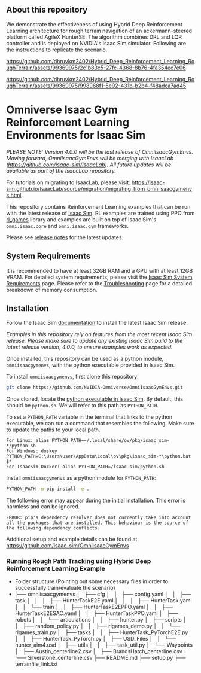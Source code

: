 ## About this repository
 We demonstrate the effectiveness of using Hybrid Deep Reinforcement Learning architecture for rough terrain navigation of an ackermann-steered platform called AgileX HunterSE. The algorithm combines DRL and LQR  controller and is deployed on NVIDIA's Isaac Sim simulator. 
 Following are the instructions to replicate the scenario. 

https://github.com/dhruvkm2402/Hybrid_Deep_Reinforcement_Learning_RoughTerrain/assets/99369975/2c1b83c5-27fc-4368-8b76-4fa354ec7e06

https://github.com/dhruvkm2402/Hybrid_Deep_Reinforcement_Learning_RoughTerrain/assets/99369975/998968f1-5e92-431b-b2b4-f48adca7ad45


 
# Omniverse Isaac Gym Reinforcement Learning Environments for Isaac Sim

*PLEASE NOTE: Version 4.0.0 will be the last release of OmniIsaacGymEnvs. Moving forward, OmniIsaacGymEnvs will be merging with IsaacLab (https://github.com/isaac-sim/IsaacLab). All future updates will be available as part of the IsaacLab repository.*

For tutorials on migrating to IsaacLab, please visit: https://isaac-sim.github.io/IsaacLab/source/migration/migrating_from_omniisaacgymenvs.html.



This repository contains Reinforcement Learning examples that can be run with the latest release of [Isaac Sim](https://docs.omniverse.nvidia.com/app_isaacsim/app_isaacsim/overview.html). RL examples are trained using PPO from [rl_games](https://github.com/Denys88/rl_games) library and examples are built on top of Isaac Sim's `omni.isaac.core` and `omni.isaac.gym` frameworks.

Please see [release notes](docs/release_notes.md) for the latest updates.

## System Requirements

It is recommended to have at least 32GB RAM and a GPU with at least 12GB VRAM. For detailed system requirements, please visit the [Isaac Sim System Requirements](https://docs.omniverse.nvidia.com/isaacsim/latest/installation/requirements.html#system-requirements) page. Please refer to the [Troubleshooting](docs/troubleshoot.md#memory-consumption) page for a detailed breakdown of memory consumption.

## Installation

Follow the Isaac Sim [documentation](https://docs.omniverse.nvidia.com/isaacsim/latest/installation/install_workstation.html) to install the latest Isaac Sim release. 

*Examples in this repository rely on features from the most recent Isaac Sim release. Please make sure to update any existing Isaac Sim build to the latest release version, 4.0.0, to ensure examples work as expected.*

Once installed, this repository can be used as a python module, `omniisaacgymenvs`, with the python executable provided in Isaac Sim.

To install `omniisaacgymenvs`, first clone this repository:

```bash
git clone https://github.com/NVIDIA-Omniverse/OmniIsaacGymEnvs.git
```

Once cloned, locate the [python executable in Isaac Sim](https://docs.omniverse.nvidia.com/isaacsim/latest/installation/install_python.html). By default, this should be `python.sh`. We will refer to this path as `PYTHON_PATH`.

To set a `PYTHON_PATH` variable in the terminal that links to the python executable, we can run a command that resembles the following. Make sure to update the paths to your local path.

```
For Linux: alias PYTHON_PATH=~/.local/share/ov/pkg/isaac_sim-*/python.sh
For Windows: doskey PYTHON_PATH=C:\Users\user\AppData\Local\ov\pkg\isaac_sim-*\python.bat $*
For IsaacSim Docker: alias PYTHON_PATH=/isaac-sim/python.sh
```

Install `omniisaacgymenvs` as a python module for `PYTHON_PATH`:

```bash
PYTHON_PATH -m pip install -e .
```

The following error may appear during the initial installation. This error is harmless and can be ignored.

```
ERROR: pip's dependency resolver does not currently take into account all the packages that are installed. This behaviour is the source of the following dependency conflicts.
```
Additional setup and example details can be found at https://github.com/isaac-sim/OmniIsaacGymEnvs
### Running Rough Path Tracking using Hybrid Deep Reinforcement Learning Example
 - Folder structure (Pointing out some necessary files in order to successfully train/evaluate the scenario)
 - ├── omniisaacgymenvs
│   ├── cfg
│   │   ├── config.yaml
│   │   ├── task
│   │   │   ├── HunterTaskE2E.yaml
│   │   │   ├── HunterTask.yaml
│   │   └── train
│   │       ├── HunterTaskE2EPPO.yaml
│   │       ├── HunterTaskE2ESAC.yaml
│   │       ├── HunterTaskPPO.yaml
│   ├── robots
│   │   └── articulations
│   │       ├── hunter.py
│   ├── scripts
│   │   ├── random_policy.py
│   │   ├── rlgames_demo.py
│   │   └── rlgames_train.py
│   ├── tasks
│   │   ├── HunterTask_PyTorchE2E.py
│   │   ├── HunterTask_PyTorch.py
│   ├── USD_Files
│   │   └── hunter_aim4.usd
│   ├── utils
│   │   ├── task_util.py
│   └── Waypoints
│       ├── Austin_centerline2.csv
│       ├── BrandsHatch_centerline.csv
│       └── Silverstone_centerline.csv
├── README.md
├── setup.py
├── terrainfile_link.txt


